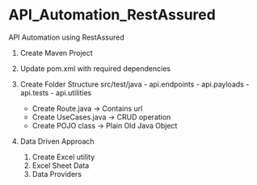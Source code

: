 # API_Automation_RestAssured
API Automation using RestAssured

1. Create Maven Project
2. Update pom.xml with required dependencies
3. Create Folder Structure
	src/test/java
		- api.endpoints
		- api.payloads
		- api.tests
		- api.utilities
	
	- Create Route.java -> Contains url
	- Create UseCases.java -> CRUD operation
	- Create POJO class -> Plain Old Java Object

4. Data Driven Approach
	1. Create Excel utility
	2. Excel Sheet Data
	3. Data Providers
